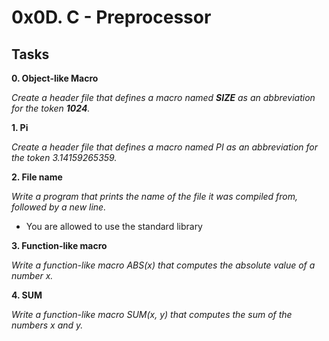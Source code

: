 # 0x0D. C - Preprocessor

## Tasks

**0. Object-like Macro**

*Create a header file that defines a macro named **SIZE** as an abbreviation for the token **1024**.*


**1. Pi**

*Create a header file that defines a macro named PI as an abbreviation for the token 3.14159265359.*


**2. File name**

*Write a program that prints the name of the file it was compiled from, followed by a new line.*

- You are allowed to use the standard library


**3. Function-like macro**

*Write a function-like macro ABS(x) that computes the absolute value of a number x.*


**4. SUM**

*Write a function-like macro SUM(x, y) that computes the sum of the numbers x and y.*
